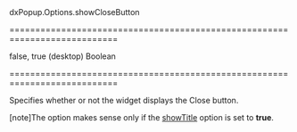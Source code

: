 <!--id-->dxPopup.Options.showCloseButton<!--/id-->
===========================================================================
<!--default-->false, true (desktop)<!--/default-->
<!--type-->Boolean<!--/type-->
===========================================================================

<!--shortDescription-->
Specifies whether or not the widget displays the Close button.
<!--/shortDescription-->

<!--fullDescription-->
[note]The option makes sense only if the [showTitle](/Documentation/ApiReference/UI_Widgets/dxPopup/Configuration/#showTitle) option is set to **true**.


<!--/fullDescription-->